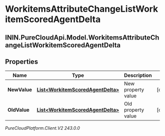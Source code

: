 # WorkitemsAttributeChangeListWorkitemScoredAgentDelta

## ININ.PureCloudApi.Model.WorkitemsAttributeChangeListWorkitemScoredAgentDelta

## Properties

|Name | Type | Description | Notes|
|------------ | ------------- | ------------- | -------------|
| **NewValue** | [**List&lt;WorkitemScoredAgentDelta&gt;**](WorkitemScoredAgentDelta) | New property value | [optional] |
| **OldValue** | [**List&lt;WorkitemScoredAgentDelta&gt;**](WorkitemScoredAgentDelta) | Old property value | [optional] |



_PureCloudPlatform.Client.V2 243.0.0_
